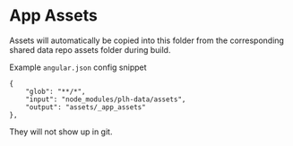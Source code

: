 # App Assets
Assets will automatically be copied into this folder from the corresponding shared data repo assets folder during build. 

Example `angular.json` config snippet
```
{
    "glob": "**/*",
    "input": "node_modules/plh-data/assets",
    "output": "assets/_app_assets"
},
```

They will not show up in git.